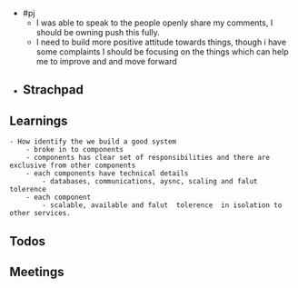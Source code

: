 - #pj
	- I was able to speak to the people openly share my comments, I should be owning push this fully.
	- I need to build more positive attitude towards things, though i have some complaints I should be focusing on the things which can help me to improve and and move forward
- ## Strachpad
## Learnings
	- How identify the we build a good system
		- broke in to components
		- components has clear set of responsibilities and there are exclusive from other components
		- each components have technical details
			- databases, communications, aysnc, scaling and falut tolerence
		- each component
			- scalable, available and falut  tolerence  in isolation to other services.
## Todos
## Meetings